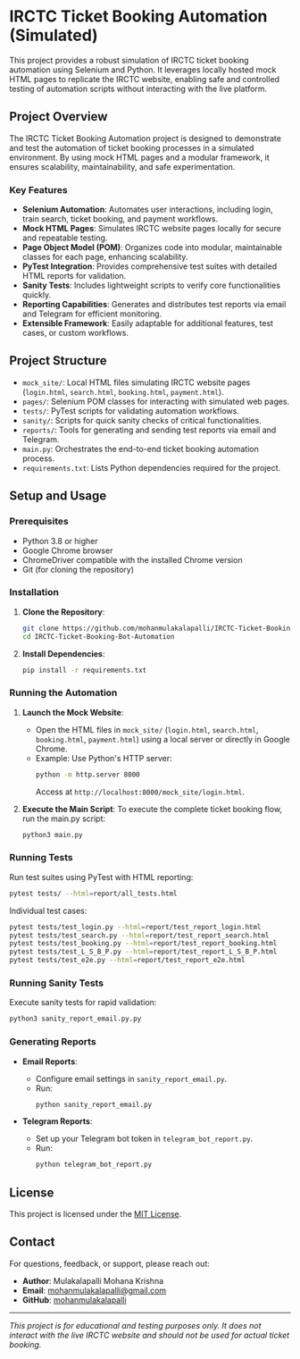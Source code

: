# IRCTC Ticket Booking Automation (Simulated)

This project provides a robust simulation of IRCTC ticket booking automation using Selenium and Python. It leverages locally hosted mock HTML pages to replicate the IRCTC website, enabling safe and controlled testing of automation scripts without interacting with the live platform.

## Project Overview

The IRCTC Ticket Booking Automation project is designed to demonstrate and test the automation of ticket booking processes in a simulated environment. By using mock HTML pages and a modular framework, it ensures scalability, maintainability, and safe experimentation.

### Key Features

- **Selenium Automation**: Automates user interactions, including login, train search, ticket booking, and payment workflows.
- **Mock HTML Pages**: Simulates IRCTC website pages locally for secure and repeatable testing.
- **Page Object Model (POM)**: Organizes code into modular, maintainable classes for each page, enhancing scalability.
- **PyTest Integration**: Provides comprehensive test suites with detailed HTML reports for validation.
- **Sanity Tests**: Includes lightweight scripts to verify core functionalities quickly.
- **Reporting Capabilities**: Generates and distributes test reports via email and Telegram for efficient monitoring.
- **Extensible Framework**: Easily adaptable for additional features, test cases, or custom workflows.

## Project Structure

- `mock_site/`: Local HTML files simulating IRCTC website pages (`login.html`, `search.html`, `booking.html`, `payment.html`).
- `pages/`: Selenium POM classes for interacting with simulated web pages.
- `tests/`: PyTest scripts for validating automation workflows.
- `sanity/`: Scripts for quick sanity checks of critical functionalities.
- `reports/`: Tools for generating and sending test reports via email and Telegram.
- `main.py`: Orchestrates the end-to-end ticket booking automation process.
- `requirements.txt`: Lists Python dependencies required for the project.

## Setup and Usage

### Prerequisites

- Python 3.8 or higher
- Google Chrome browser
- ChromeDriver compatible with the installed Chrome version
- Git (for cloning the repository)

### Installation

1. **Clone the Repository**:
   ```bash
   git clone https://github.com/mohanmulakalapalli/IRCTC-Ticket-Booking-Bot-Automation.git
   cd IRCTC-Ticket-Booking-Bot-Automation
   ```

2. **Install Dependencies**:
   ```bash
   pip install -r requirements.txt
   ```

### Running the Automation

1. **Launch the Mock Website**:
   - Open the HTML files in `mock_site/` (`login.html`, `search.html`, `booking.html`, `payment.html`) using a local server or directly in Google Chrome.
   - Example: Use Python's HTTP server:
     ```bash
     python -m http.server 8000
     ```
     Access at `http://localhost:8000/mock_site/login.html`.

2. **Execute the Main Script**:
   To execute the complete ticket booking flow, run the main.py script:

   ```bash
   python3 main.py

   ```

### Running Tests

Run test suites using PyTest with HTML reporting:

```bash
pytest tests/ --html=report/all_tests.html
```

Individual test cases:
```bash
pytest tests/test_login.py --html=report/test_report_login.html
pytest tests/test_search.py --html=report/test_report_search.html
pytest tests/test_booking.py --html=report/test_report_booking.html
pytest tests/test_L_S_B_P.py --html=report/test_report_L_S_B_P.html
pytest tests/test_e2e.py --html=report/test_report_e2e.html
```

### Running Sanity Tests

Execute sanity tests for rapid validation:
```bash
python3 sanity_report_email.py.py
```

### Generating Reports

- **Email Reports**:
  - Configure email settings in `sanity_report_email.py`.
  - Run:
    ```bash
    python sanity_report_email.py
    ```

- **Telegram Reports**:
  - Set up your Telegram bot token in `telegram_bot_report.py`.
  - Run:
    ```bash
    python telegram_bot_report.py
    ```
## License

This project is licensed under the [MIT License](LICENSE).

## Contact

For questions, feedback, or support, please reach out:

- **Author**: Mulakalapalli Mohana Krishna
- **Email**: mohanmulakalapalli@gmail.com
- **GitHub**: [mohanmulakalapalli](https://github.com/mohanmulakalapalli)

---

*This project is for educational and testing purposes only. It does not interact with the live IRCTC website and should not be used for actual ticket booking.*




